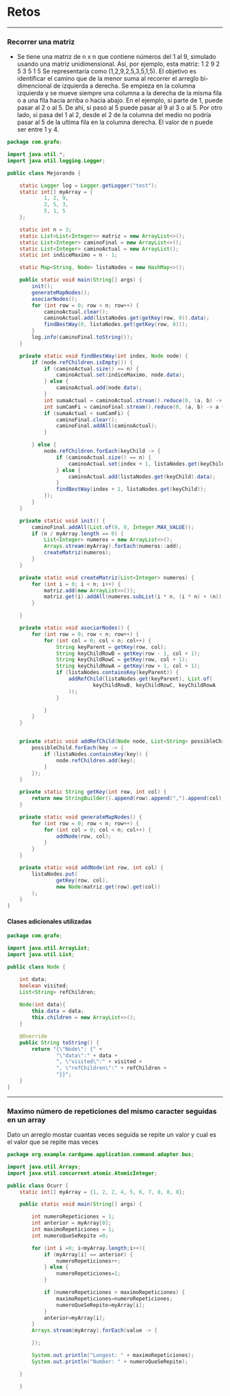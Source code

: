# Retos

---

### Recorrer una matriz

* Se tiene una matriz de n x n que contiene números del 1 al 9, simulado usando una matriz unidimensional. Así, por ejemplo, esta matriz: 1 2 9 2 5 3 5 1 5 Se representaría como (1,2,9,2,5,3,5,1,5). El objetivo es identificar el camino que de la menor suma al recorrer el arreglo bi-dimencional de izquierda a derecha. Se empieza en la columna izquierda y se mueve siempre una columna a la derecha de la misma fila o a una fila hacia arriba o hacia abajo. En el ejemplo, si parte de 1, puede pasar al 2 o al 5. De ahí, si pasó al 5 puede pasar al 9 al 3 o al 5. Por otro lado, si pasa del 1 al 2, desde el 2 de la columna del medio no podría pasar al 5 de la ultima fila en la columna derecha. El valor de n puede ser entre 1 y 4.

~~~java
package com.grafo;

import java.util.*;
import java.util.logging.Logger;

public class Mejorando {

    static Logger log = Logger.getLogger("test");
    static int[] myArray = {
            1, 2, 9,
            2, 5, 3,
            5, 1, 5
    };

    static int n = 3;
    static List<List<Integer>> matriz = new ArrayList<>();
    static List<Integer> caminoFinal = new ArrayList<>();
    static List<Integer> caminoActual = new ArrayList();
    static int indiceMaximo = n - 1;

    static Map<String, Node> listaNodes = new HashMap<>();

    public static void main(String[] args) {
        init();
        generateMapNodes();
        asociarNodes();
        for (int row = 0; row < n; row++) {
            caminoActual.clear();
            caminoActual.add(listaNodes.get(getKey(row, 0)).data);
            findBestWay(0, listaNodes.get(getKey(row, 0)));
        }
        log.info(caminoFinal.toString());
    }

    private static void findBestWay(int index, Node node) {
        if (node.refChildren.isEmpty()) {
            if (caminoActual.size() == n) {
                caminoActual.set(indiceMaximo, node.data);
            } else {
                caminoActual.add(node.data);
            }
            int sumaActual = caminoActual.stream().reduce(0, (a, b) -> a + b);
            int sumCamFi = caminoFinal.stream().reduce(0, (a, b) -> a + b);
            if (sumaActual < sumCamFi) {
                caminoFinal.clear();
                caminoFinal.addAll(caminoActual);
            }

        } else {
            node.refChildren.forEach(keyChild -> {
                if (caminoActual.size() == n) {
                    caminoActual.set(index + 1, listaNodes.get(keyChild).data);
                } else {
                    caminoActual.add(listaNodes.get(keyChild).data);
                }
                findBestWay(index + 1, listaNodes.get(keyChild));
            });
        }
    }

    private static void init() {
        caminoFinal.addAll(List.of(0, 0, Integer.MAX_VALUE));
        if (n / myArray.length == 0) {
            List<Integer> numeros = new ArrayList<>();
            Arrays.stream(myArray).forEach(numeros::add);
            createMatriz(numeros);
        }
    }

    private static void createMatriz(List<Integer> numeros) {
        for (int i = 0; i < n; i++) {
            matriz.add(new ArrayList<>());
            matriz.get(i).addAll(numeros.subList(i * n, (i * n) + (n)));
        }

    }

    private static void asociarNodes() {
        for (int row = 0; row < n; row++) {
            for (int col = 0; col < n; col++) {
                String keyParent = getKey(row, col);
                String keyChildRowB = getKey(row - 1, col + 1);
                String keyChildRowC = getKey(row, col + 1);
                String keyChildRowA = getKey(row + 1, col + 1);
                if (listaNodes.containsKey(keyParent)) {
                    addRefChild(listaNodes.get(keyParent), List.of(
                            keyChildRowB, keyChildRowC, keyChildRowA
                    ));
                }

            }
        }
    }


    private static void addRefChild(Node node, List<String> possibleChild) {
        possibleChild.forEach(key -> {
            if (listaNodes.containsKey(key)) {
                node.refChildren.add(key);
            }
        });
    }

    private static String getKey(int row, int col) {
        return new StringBuilder().append(row).append(",").append(col).toString();
    }

    private static void generateMapNodes() {
        for (int row = 0; row < n; row++) {
            for (int col = 0; col < n; col++) {
                addNode(row, col);
            }
        }
    }

    private static void addNode(int row, int col) {
        listaNodes.put(
                getKey(row, col),
                new Node(matriz.get(row).get(col))
        );
    }
}
~~~

#### Clases adicionales utilizadas

~~~java
package com.grafo;

import java.util.ArrayList;
import java.util.List;

public class Node {

    int data;
    boolean visited;
	List<String> refChildren;
    
    Node(int data){
        this.data = data;
        this.children = new ArrayList<>();
    }

    @Override
    public String toString() {
        return "{\"Node\": {" +
                "\"data\":" + data +
                ", \"visited\":" + visited +
                ", \"refChildren\":" + refChildren +
                "}}";
    }
}
~~~





---

### Maximo número de repeticiones del mismo caracter seguidas en un array

Dato un arreglo mostar cuantas veces seguida se repite un valor y cual es el valor que se repite mas veces

~~~java
package org.example.cardgame.application.command.adapter.bus;

import java.util.Arrays;
import java.util.concurrent.atomic.AtomicInteger;

public class Ocurr {
    static int[] myArray = {1, 2, 2, 4, 5, 6, 7, 8, 8, 8};

    public static void main(String[] args) {

        int numeroRepeticiones = 1;
        int anterior = myArray[0];
        int maximoRepeticiones = 1;
        int numeroQueSeRepite =0;

        for (int i =0; i<myArray.length;i++){
            if (myArray[i] == anterior) {
                numeroRepeticiones++;
            } else {
                numeroRepeticiones=1;
            }

            if (numeroRepeticiones > maximoRepeticiones) {
                maximoRepeticiones=numeroRepeticiones;
                numeroQueSeRepite=myArray[i];
            }
            anterior=myArray[i];
        }
        Arrays.stream(myArray).forEach(value -> {

        });

        System.out.println("Longest: " + maximoRepeticiones);
        System.out.println("Number: " + numeroQueSeRepite);

    }

    }
~~~

